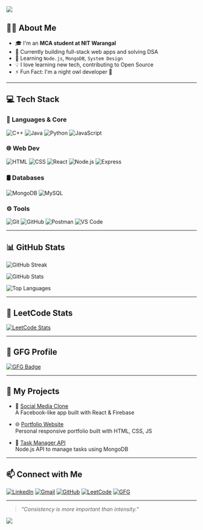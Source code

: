 <!-- Banner -->
<img src="https://capsule-render.vercel.app/api?type=waving&color=0E5CAD&height=250&section=header&text=Hi%20I'm%20Shubham%20👋&fontSize=50&fontColor=ffffff" />

<!-- About Me -->
## 🙋‍♂️ About Me

- 🎓 I'm an **MCA student at NIT Warangal**
- 🔭 Currently building full-stack web apps and solving DSA
- 🌱 Learning `Node.js`, `MongoDB`, `System Design`
- 💡 I love learning new tech, contributing to Open Source
- ⚡ Fun Fact: I'm a night owl developer 🌙

---

<!-- Tech Stack -->
## 💻 Tech Stack

### 🚀 Languages & Core
![C++](https://img.shields.io/badge/C++-00599C?style=flat&logo=c%2B%2B&logoColor=white)
![Java](https://img.shields.io/badge/Java-007396?style=flat&logo=java&logoColor=white)
![Python](https://img.shields.io/badge/Python-3776AB?style=flat&logo=python&logoColor=white)
![JavaScript](https://img.shields.io/badge/JavaScript-F7DF1E?style=flat&logo=javascript&logoColor=black)

### 🌐 Web Dev
![HTML](https://img.shields.io/badge/HTML5-E34F26?style=flat&logo=html5&logoColor=white)
![CSS](https://img.shields.io/badge/CSS3-1572B6?style=flat&logo=css3&logoColor=white)
![React](https://img.shields.io/badge/React-20232A?style=flat&logo=react&logoColor=61DAFB)
![Node.js](https://img.shields.io/badge/Node.js-339933?style=flat&logo=node-dot-js&logoColor=white)
![Express](https://img.shields.io/badge/Express.js-000000?style=flat&logo=express&logoColor=white)

### 🛢️ Databases
![MongoDB](https://img.shields.io/badge/MongoDB-4EA94B?style=flat&logo=mongodb&logoColor=white)
![MySQL](https://img.shields.io/badge/MySQL-4479A1?style=flat&logo=mysql&logoColor=white)

### ⚙️ Tools
![Git](https://img.shields.io/badge/Git-F05032?style=flat&logo=git&logoColor=white)
![GitHub](https://img.shields.io/badge/GitHub-181717?style=flat&logo=github&logoColor=white)
![Postman](https://img.shields.io/badge/Postman-FF6C37?style=flat&logo=postman&logoColor=white)
![VS Code](https://img.shields.io/badge/VS%20Code-007ACC?style=flat&logo=visual-studio-code&logoColor=white)

---

<!-- GitHub Stats -->
## 📊 GitHub Stats

![GitHub Streak](https://streak-stats.demolab.com?user=your_username&theme=tokyonight&hide_border=true)

![GitHub Stats](https://github-readme-stats.vercel.app/api?username=your_username&show_icons=true&theme=tokyonight)

![Top Languages](https://github-readme-stats.vercel.app/api/top-langs/?username=your_username&layout=compact&theme=tokyonight)

---

<!-- LeetCode Stats -->
## 🧠 LeetCode Stats

[![LeetCode Stats](https://leetcard.jacoblin.cool/your_leetcode_username?theme=dark&font=Baloo&ext=activity)](https://leetcode.com/your_leetcode_username)

---

<!-- GFG Stats -->
## 📘 GFG Profile

[![GFG Badge](https://img.shields.io/badge/GeeksforGeeks-87%20problems%20solved-brightgreen)](https://auth.geeksforgeeks.org/user/your_gfg_username/practice)

---

<!-- Projects -->
## 🚀 My Projects

- 📱 [Social Media Clone](https://github.com/your_username/social-media-clone)  
  A Facebook-like app built with React & Firebase

- 🌐 [Portfolio Website](https://github.com/your_username/portfolio)  
  Personal responsive portfolio built with HTML, CSS, JS

- 🔗 [Task Manager API](https://github.com/your_username/task-api-node)  
  Node.js API to manage tasks using MongoDB

---

<!-- Contact -->
## 📫 Connect with Me

[![LinkedIn](https://img.shields.io/badge/-LinkedIn-0077b5?style=flat&logo=Linkedin&logoColor=white)](https://linkedin.com/in/your_linkedin)
[![Gmail](https://img.shields.io/badge/-Email-red?style=flat&logo=Gmail&logoColor=white)](mailto:your_email@gmail.com)
[![GitHub](https://img.shields.io/badge/-GitHub-181717?style=flat&logo=github&logoColor=white)](https://github.com/your_username)
[![LeetCode](https://img.shields.io/badge/-LeetCode-FFA116?style=flat&logo=leetcode&logoColor=black)](https://leetcode.com/your_leetcode_username)
[![GFG](https://img.shields.io/badge/-GFG-0F9D58?style=flat&logo=GeeksforGeeks&logoColor=white)](https://auth.geeksforgeeks.org/user/your_gfg_username)

---

<!-- Footer Quote -->
> *"Consistency is more important than intensity."*

<!-- Footer wave -->
<img src="https://capsule-render.vercel.app/api?type=waving&color=0E5CAD&height=120&section=footer"/>
